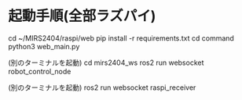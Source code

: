 # 起動手順(全部ラズパイ)

cd ~/MIRS2404/raspi/web
pip install -r requirements.txt
cd command
python3 web_main.py

(別のターミナルを起動)
cd mirs2404_ws
ros2 run websocket robot_control_node

(別のターミナルを起動)
ros2 run websocket raspi_receiver